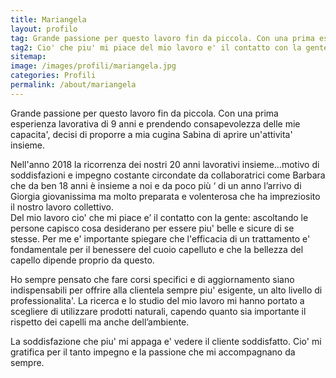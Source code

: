 ```yaml
---
title: Mariangela
layout: profilo
tag: Grande passione per questo lavoro fin da piccola. Con una prima esperienza lavorativa di 9 anni e prendendo consapevolezza delle mie capacita' decisi di proporre a mia cugina Sabina di aprire un'attivita' insieme.
tag2: Cio' che piu' mi piace del mio lavoro e' il contatto con la gente.
sitemap:
image: /images/profili/mariangela.jpg
categories: Profili
permalink: /about/mariangela
---
```


Grande passione per questo lavoro fin da piccola. Con una prima esperienza lavorativa di 9 anni e prendendo consapevolezza delle mie capacita', decisi di proporre a mia cugina Sabina di aprire un'attivita' insieme.

Nell'anno 2018 la ricorrenza dei nostri 20 anni lavorativi insieme...motivo di soddisfazioni e impegno costante circondate da collaboratrici come Barbara che da ben 18 anni è insieme a noi e da poco più ‘ di un anno l’arrivo di Giorgia giovanissima ma molto preparata e volenterosa che ha impreziosito il nostro lavoro collettivo.  
Del mio lavoro cio' che mi piace e’ il contatto con la gente: ascoltando le persone capisco cosa desiderano per essere piu' belle e sicure di se stesse. Per me e' importante spiegare che l'efficacia di un trattamento e' fondamentale per il benessere del cuoio capelluto e che la bellezza del capello dipende proprio da questo.

Ho sempre pensato che fare corsi specifici e di aggiornamento siano indispensabili per offrire alla clientela sempre piu' esigente, un alto livello di professionalita'. La ricerca e lo studio del mio lavoro mi hanno portato a scegliere di utilizzare prodotti naturali, capendo quanto sia importante il rispetto dei capelli ma anche dell’ambiente.

La soddisfazione che piu' mi appaga e' vedere il cliente soddisfatto. Cio' mi gratifica per il tanto impegno e la passione che mi accompagnano da sempre.
